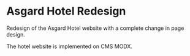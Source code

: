 # Asgard Hotel Redesign

Redesign of the Asgard Hotel website with a complete change in page design.

The hotel website is implemented on CMS MODX.
